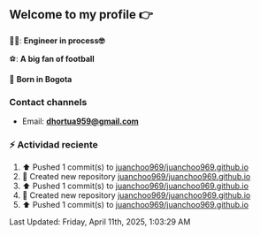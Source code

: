 ## Welcome to my profile 👉

👨‍💻: **Engineer in process🤓**

⚽: **A big fan of football**

📍 **Born in Bogota**

### Contact channels

- Email: **dhortua959@gmail.com**


### :zap: Actividad reciente
<!--RECENT_ACTIVITY:start-->
1. ⬆️ Pushed 1 commit(s) to [juanchoo969/juanchoo969.github.io](https://github.com/juanchoo969/juanchoo969.github.io)<br>
2. 📔 Created new repository [juanchoo969/juanchoo969.github.io](https://github.com/juanchoo969/juanchoo969.github.io)<br>
3. ⬆️ Pushed 1 commit(s) to [juanchoo969/juanchoo969.github.io](https://github.com/juanchoo969/juanchoo969.github.io)<br>
4. 📔 Created new repository [juanchoo969/juanchoo969.github.io](https://github.com/juanchoo969/juanchoo969.github.io)<br>
5. ⬆️ Pushed 1 commit(s) to [juanchoo969/juanchoo969.github.io](https://github.com/juanchoo969/juanchoo969.github.io)<br>
<!--RECENT_ACTIVITY:end-->
<!--RECENT_ACTIVITY:last_update-->
Last Updated: Friday, April 11th, 2025, 1:03:29 AM
<!--RECENT_ACTIVITY:last_update_end-->
